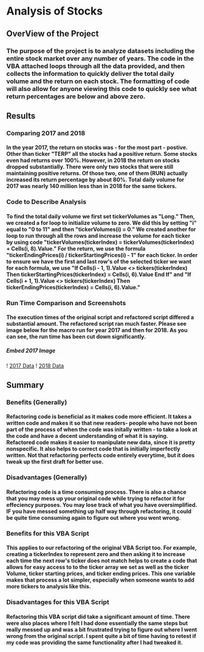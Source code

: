 # Analysis of Stocks
## OverView of the Project
### The purpose of the project is to analyze datasets including the entire stock market over any number of years. The code in the VBA attached loops through all the data provided, and then collects the information to quickly deliver the total daily volume and the return on each stock. The formatting of code will also allow for anyone viewing this code to quickly see what return percentages are below and above zero. 
## Results
### Comparing 2017 and 2018
#### In the year 2017, the return on stocks was - for the most part - postive. Other than ticker "TERP" all the stocks had a positive return. Some stocks even had returns over 100%. However, in 2018 the return on stocks dropped substantially. There were only two stocks that were still maintaining positive returns. Of those two, one of them (RUN) actually increased its return percentage by about 80%. Total daily volume for 2017 was nearly 140 million less than in 2018 for the same tickers. 
### Code to Describe Analysis
#### To find the total daily volume we first set tickerVolumes as "Long." Then, we created a for loop to initialize volume to zero. We did this by setting "i" equal to "0 to 11" and then "tickerVolumes(i) = 0." We created another for loop to run through all the rows and increase the volume for each ticker by using code   "tickerVolumes(tickerIndex) = tickerVolumes(tickerIndex) + Cells(i, 8).Value." For the return, we use the formula "tickerEndingPrices(i) / tickerStartingPrices(i) - 1" for each ticker. In order to ensure we have the first and last row's of the selected ticker we want for each formula, we use "If Cells(i - 1, 1).Value <> tickers(tickerIndex) Then tickerStartingPrices(tickerIndex) = Cells(i, 6).Value End If" and  "If Cells(i + 1, 1).Value <> tickers(tickerIndex) Then tickerEndingPrices(tickerIndex) = Cells(i, 6).Value." 
### Run Time Comparison and Screenshots
#### The execution times of the original script and refactored script differed a substantial amount. The refactored script ran much faster. Please see image below for the macro run for year 2017 and then for 2018. As you can see, the run time has been cut down significantly. 
##### Embed 2017 Image
! [2017 Data](Resources/VBA_Challenge_2017.png)
! [2018 Data](Resources/VBA_Challenge_2018.png)
## Summary
### Benefits (Generally)
#### Refactoring code is beneficial as it makes code more efficient. It takes a written code and makes it so that new readers- people who have not been part of the process of when the code was initally written - to take a look at the code and have a decent understanding of what it is saying. Refactored code makes it easier to manipulate new data, since it is pretty nonspecific. It also helps to correct code that is initially imperfectly written. Not that refactoring perfects code entirely everytime, but it does tweak up the first draft for better use.
### Disadvantages (Generally) 
#### Refactoring code is a time consuming process. There is also a chance that you may mess up your original code while trying to refactor it for effeciency purposes. You may lose track of what you have oversimplified. IF you have messed something up half way through refactoring, it could be quite time consuming again to figure out where you went wrong. 
### Benefits for this VBA Script
#### This applies to our refactoring of the original VBA Script too. For example, creating a tickerIndex to represent zero and then asking it to increase each time the next row's ticker does not match helps to create a code that allows for easy access to to the ticker array we set as well as the ticker Volume, ticker starting prices, and ticker ending prices. This one variable makes that process a lot simpler, especially when someone wants to add more tickers to analysis like this.
### Disadvantages for this VBA Script
#### Refactoring this VBA script did take a significant amount of time. There were also places where I felt I had done essentially the same steps but really messed up and was a bit frustrated trying to figure out where I went wrong from the original script. I spent quite a bit of time having to retest if my code was providing the same functionality after I had tweaked it. 